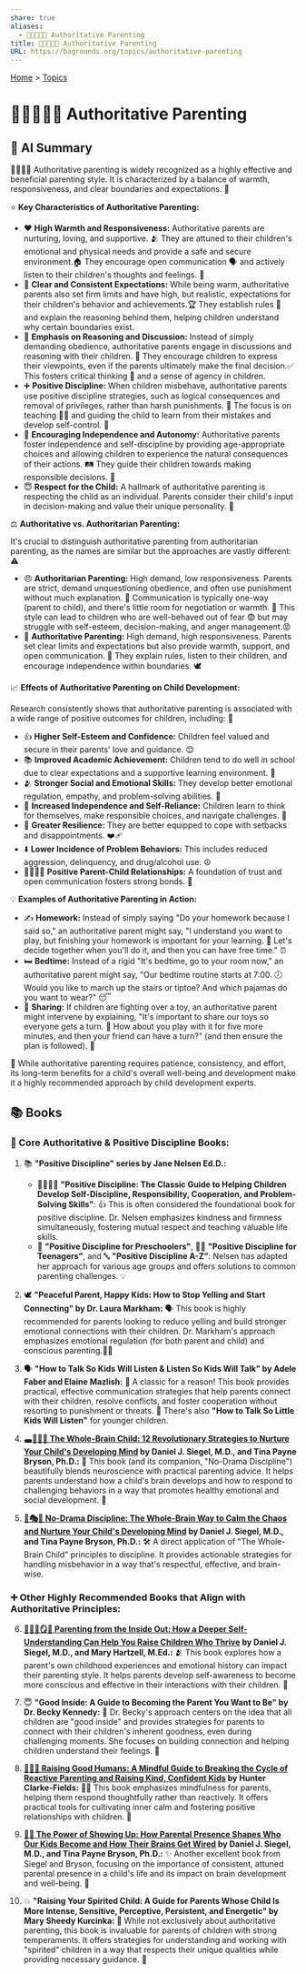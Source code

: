 ```yaml
---
share: true
aliases:
  - 👨‍👩‍👦🧭🤝 Authoritative Parenting
title: 👨‍👩‍👦🧭🤝 Authoritative Parenting
URL: https://bagrounds.org/topics/authoritative-parenting
---
```

[Home](../index.md) > [Topics](./index.md)  
# 👨‍👩‍👦🧭🤝 Authoritative Parenting  
## 🤖 AI Summary  
👨‍👩‍👧‍👦 Authoritative parenting is widely recognized as a highly effective and beneficial parenting style. It is characterized by a balance of warmth, responsiveness, and clear boundaries and expectations. 💖  
  
⭐ **Key Characteristics of Authoritative Parenting:**  
  
* ❤️ **High Warmth and Responsiveness:** Authoritative parents are nurturing, loving, and supportive. 🫂 They are attuned to their children's emotional and physical needs and provide a safe and secure environment.🏠 They encourage open communication 🗣️ and actively listen to their children's thoughts and feelings. 🤔  
* 📏 **Clear and Consistent Expectations:** While being warm, authoritative parents also set firm limits and have high, but realistic, expectations for their children's behavior and achievements.🏆 They establish rules 📝 and explain the reasoning behind them, helping children understand why certain boundaries exist.  
* 💬 **Emphasis on Reasoning and Discussion:** Instead of simply demanding obedience, authoritative parents engage in discussions and reasoning with their children. 🧐 They encourage children to express their viewpoints, even if the parents ultimately make the final decision.✅ This fosters critical thinking 🧠 and a sense of agency in children.  
* ➕ **Positive Discipline:** When children misbehave, authoritative parents use positive discipline strategies, such as logical consequences and removal of privileges, rather than harsh punishments. 🚫 The focus is on teaching 🧑‍🏫 and guiding the child to learn from their mistakes and develop self-control. 💪  
* 🚀 **Encouraging Independence and Autonomy:** Authoritative parents foster independence and self-discipline by providing age-appropriate choices and allowing children to experience the natural consequences of their actions. 🛤️ They guide their children towards making responsible decisions. 💯  
* 😇 **Respect for the Child:** A hallmark of authoritative parenting is respecting the child as an individual. Parents consider their child's input in decision-making and value their unique personality. 🌟  
  
⚖️ **Authoritative vs. Authoritarian Parenting:**  
  
It's crucial to distinguish authoritative parenting from authoritarian parenting, as the names are similar but the approaches are vastly different: ⚠️  
  
* 😠 **Authoritarian Parenting:** High demand, low responsiveness. Parents are strict, demand unquestioning obedience, and often use punishment without much explanation. 🚷 Communication is typically one-way (parent to child), and there's little room for negotiation or warmth. 🥶 This style can lead to children who are well-behaved out of fear 😨 but may struggle with self-esteem, decision-making, and anger management.😡  
* 🤗 **Authoritative Parenting:** High demand, high responsiveness. Parents set clear limits and expectations but also provide warmth, support, and open communication. 💖 They explain rules, listen to their children, and encourage independence within boundaries. 🕊️  
  
📈 **Effects of Authoritative Parenting on Child Development:**  
  
Research consistently shows that authoritative parenting is associated with a wide range of positive outcomes for children, including: 🌟  
  
* 👍 **Higher Self-Esteem and Confidence:** Children feel valued and secure in their parents' love and guidance. 😊  
* 📚 **Improved Academic Achievement:** Children tend to do well in school due to clear expectations and a supportive learning environment. 🍎  
* 🫂 **Stronger Social and Emotional Skills:** They develop better emotional regulation, empathy, and problem-solving abilities. 🤝  
* 🧍 **Increased Independence and Self-Reliance:** Children learn to think for themselves, make responsible choices, and navigate challenges. 🧭  
* 💪 **Greater Resilience:** They are better equipped to cope with setbacks and disappointments. ❤️‍🩹  
* ⬇️ **Lower Incidence of Problem Behaviors:** This includes reduced aggression, delinquency, and drug/alcohol use. ☮️  
* 👨‍👩‍👧‍👦 **Positive Parent-Child Relationships:** A foundation of trust and open communication fosters strong bonds. 💖  
  
💡 **Examples of Authoritative Parenting in Action:**  
  
* ✍️ **Homework:** Instead of simply saying "Do your homework because I said so," an authoritative parent might say, "I understand you want to play, but finishing your homework is important for your learning. 🧠 Let's decide together when you'll do it, and then you can have free time." ⏰  
* 🛏️ **Bedtime:** Instead of a rigid "It's bedtime, go to your room now," an authoritative parent might say, "Our bedtime routine starts at 7:00. 🕖 Would you like to march up the stairs or tiptoe? And which pajamas do you want to wear?" 😴  
* 🧸 **Sharing:** If children are fighting over a toy, an authoritative parent might intervene by explaining, "It's important to share our toys so everyone gets a turn. 🤝 How about you play with it for five more minutes, and then your friend can have a turn?" (and then ensure the plan is followed). 💯  
  
💪 While authoritative parenting requires patience, consistency, and effort, its long-term benefits for a child's overall well-being and development make it a highly recommended approach by child development experts.  
  
## 📚 Books  
  
### 👑 Core Authoritative & Positive Discipline Books:  
  
1. 📚 **"Positive Discipline" series by Jane Nelsen Ed.D.:**  
    * 👨‍👩‍👧‍👦 **"Positive Discipline: The Classic Guide to Helping Children Develop Self-Discipline, Responsibility, Cooperation, and Problem-Solving Skills"**: 👍 This is often considered the foundational book for positive discipline. Dr. Nelsen emphasizes kindness and firmness simultaneously, fostering mutual respect and teaching valuable life skills.  
    * 🧒 **"Positive Discipline for Preschoolers"**, 🧑‍🦱 **"Positive Discipline for Teenagers"**, and 🔤 **"Positive Discipline A-Z"**: Nelsen has adapted her approach for various age groups and offers solutions to common parenting challenges. 💡  
  
2. 🕊️ **"Peaceful Parent, Happy Kids: How to Stop Yelling and Start Connecting" by Dr. Laura Markham:** 🗣️ This book is highly recommended for parents looking to reduce yelling and build stronger emotional connections with their children. Dr. Markham's approach emphasizes emotional regulation (for both parent and child) and conscious parenting.🧘‍♀️  
  
3. 🗣️ **"How to Talk So Kids Will Listen & Listen So Kids Will Talk" by Adele Faber and Elaine Mazlish:** 🌟 A classic for a reason! This book provides practical, effective communication strategies that help parents connect with their children, resolve conflicts, and foster cooperation without resorting to punishment or threats. 👶 There's also **"How to Talk So Little Kids Will Listen"** for younger children.  
  
4. **[🕳️🧠👶🏽 The Whole-Brain Child: 12 Revolutionary Strategies to Nurture Your Child's Developing Mind](../books/the-whole-brain-child.md) by Daniel J. Siegel, M.D., and Tina Payne Bryson, Ph.D.:** 🤔 This book (and its companion, "No-Drama Discipline") beautifully blends neuroscience with practical parenting advice. It helps parents understand how a child's brain develops and how to respond to challenging behaviors in a way that promotes healthy emotional and social development. 🌱  
  
5. **[🚫🎭🧠 No-Drama Discipline: The Whole-Brain Way to Calm the Chaos and Nurture Your Child's Developing Mind](../books/no-drama-discipline.md) by Daniel J. Siegel, M.D., and Tina Payne Bryson, Ph.D.:** 🛠️ A direct application of "The Whole-Brain Child" principles to discipline. It provides actionable strategies for handling misbehavior in a way that's respectful, effective, and brain-wise.  
  
### ➕ Other Highly Recommended Books that Align with Authoritative Principles:  
  
6. **[🤱🏼🤿🪞🌱 Parenting from the Inside Out: How a Deeper Self-Understanding Can Help You Raise Children Who Thrive](../books/parenting-from-the-inside-out-how-a-deeper-self-understanding-can-help-you-raise-children-who-thrive.md) by Daniel J. Siegel, M.D., and Mary Hartzell, M.Ed.:** 🫂 This book explores how a parent's own childhood experiences and emotional history can impact their parenting style. It helps parents develop self-awareness to become more conscious and effective in their interactions with their children. 🌟  
  
7. 😇 **"Good Inside: A Guide to Becoming the Parent You Want to Be" by Dr. Becky Kennedy:** 🥰 Dr. Becky's approach centers on the idea that all children are "good inside" and provides strategies for parents to connect with their children's inherent goodness, even during challenging moments. She focuses on building connection and helping children understand their feelings. 🤗  
  
8. **[🌱👼🏼 Raising Good Humans: A Mindful Guide to Breaking the Cycle of Reactive Parenting and Raising Kind, Confident Kids](../books/raising-good-humans-a-mindful-guide-to-breaking-the-cycle-of-reactive-parenting-and-raising-kind-confident-kids.md) by Hunter Clarke-Fields:** 🧘‍♀️ This book emphasizes mindfulness for parents, helping them respond thoughtfully rather than reactively. It offers practical tools for cultivating inner calm and fostering positive relationships with children. 🌺  
  
9. **[🔌👋 The Power of Showing Up: How Parental Presence Shapes Who Our Kids Become and How Their Brains Get Wired](../books/the-power-of-showing-up.md) by Daniel J. Siegel, M.D., and Tina Payne Bryson, Ph.D.:** ✨ Another excellent book from Siegel and Bryson, focusing on the importance of consistent, attuned parental presence in a child's life and its impact on brain development and well-being. 🧠  
  
10. 💥 **"Raising Your Spirited Child: A Guide for Parents Whose Child Is More Intense, Sensitive, Perceptive, Persistent, and Energetic" by Mary Sheedy Kurcinka:** 🌟 While not exclusively about authoritative parenting, this book is invaluable for parents of children with strong temperaments. It offers strategies for understanding and working with "spirited" children in a way that respects their unique qualities while providing necessary guidance. 🌈
